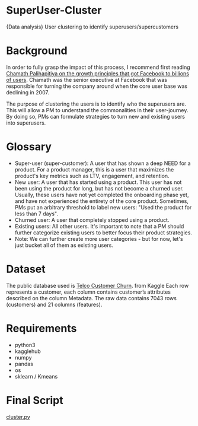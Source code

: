 # SuperUser-Cluster
{Data analysis} User clustering to identify superusers/supercustomers

# Background
In order to fully grasp the impact of this process, I recommend first reading [Chamath Palihapitiya on the growth principles that got Facebook to billions of users](https://www.startuparchive.org/p/chamath-palihapitiya-on-the-growth-principles-that-got-facebook-to-billions-of-users).
Chamath was the senior executive at Facebook that was responsible for turning the company around when the core user base was declining in 2007.

The purpose of clustering the users is to identify who the superusers are. This will allow a PM to understand the commonalities in their user-journey. By doing so, PMs can formulate strategies to turn new and existing users into superusers.

# Glossary
 - Super-user (super-customer): A user that has shown a deep NEED for a product. For a product manager, this is a user that maximizes the product's key metrics such as LTV, engagement, and retention.
 - New user: A user that has started using a product. This user has not been using the product for long, but has not become a churned user. Usually, these users have not yet completed the onboarding phase yet, and have not experienced the entirety of the core product. Sometimes, PMs put an arbitrary threshold to label new users: "Used the product for less than 7 days".
 - Churned user: A user that completely stopped using a product.
 - Existing users: All other users. It's important to note that a PM should further categorize existing users to better focus their product strategies.
 - Note: We can further create more user categories - but for now, let's just bucket all of them as existing users.

# Dataset
The public database used is [Telco Customer Churn](https://www.kaggle.com/datasets/blastchar/telco-customer-churn). from Kaggle
Each row represents a customer, each column contains customer’s attributes described on the column Metadata. The raw data contains 7043 rows (customers) and 21 columns (features).

# Requirements
- python3
- kagglehub
- numpy
- pandas
- os
- sklearn / Kmeans

# Final Script
[cluster.py](https://github.com/XtheSpaceCowboy/superuser-cluster/blob/main/cluster.py)
